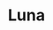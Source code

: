 ---
layout: profiles
permalink: /people/
title: Luna
description: My beloved Daughter
nav: true
nav_order: 6

profiles:
  # if you want to include more than one profile, just replicate the following block
  # and create one content file for each profile inside _pages/
  - align: right
    image: luna0.jpg
    content: luna5.md
    image_circular: false # crops the image to make it circular
    more_info: >
      <p>5 Hours</p>
  - align: left
    image: luna1.jpg
    content: luna378.md
    image_circular: false # crops the image to make it circular
    more_info: >
      <p>378 Days</p>
  - align: right
    image: luna2.jpg
    content: luna826.md
    image_circular: false # crops the image to make it circular
    more_info: >
      <p>827 Days</p>
---